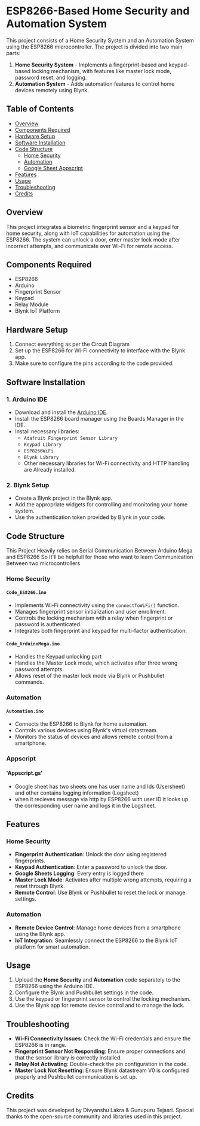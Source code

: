# ESP8266-Based Home Security and Automation System

This project consists of a Home Security System and an Automation System using the ESP8266 microcontroller. The project is divided into two main parts:

1. **Home Security System** - Implements a fingerprint-based and keypad-based locking mechanism, with features like master lock mode, password reset, and logging.
2. **Automation System** - Adds automation features to control home devices remotely using Blynk.

## Table of Contents

- [Overview](#overview)
- [Components Required](#components-required)
- [Hardware Setup](#hardware-setup)
- [Software Installation](#software-installation)
- [Code Structure](#code-structure)
  - [Home Security](#home-security)
  - [Automation](#automation)
  - [Google Sheet Appscript](#appscript)
- [Features](#features)
- [Usage](#usage)
- [Troubleshooting](#troubleshooting)
- [Credits](#credits)

## Overview

This project integrates a biometric fingerprint sensor and a keypad for home security, along with IoT capabilities for automation using the ESP8266. The system can unlock a door, enter master lock mode after incorrect attempts, and communicate over Wi-Fi for remote access.

## Components Required

- ESP8266
- Arduino
- Fingerprint Sensor
- Keypad
- Relay Module
- Blynk IoT Platform

## Hardware Setup

1. Connect everything as per the Circuit Diagram
4. Set up the ESP8266 for Wi-Fi connectivity to interface with the Blynk app.
5. Make sure to configure the pins according to the code provided.

## Software Installation

### 1. Arduino IDE
- Download and install the [Arduino IDE](https://www.arduino.cc/en/software).
- Install the ESP8266 board manager using the Boards Manager in the IDE.
- Install necessary libraries:
  - `Adafruit Fingerprint Sensor Library`
  - `Keypad Library`
  - `ESP8266WiFi`
  - `Blynk Library`
  - Other necessary libraries for Wi-Fi connectivity and HTTP handling are Already installed.

### 2. Blynk Setup
- Create a Blynk project in the Blynk app.
- Add the appropriate widgets for controlling and monitoring your home system.
- Use the authentication token provided by Blynk in your code.


## Code Structure
This Project Heavily relies on Serial Communication Between Arduino Mega and ESP8266 So It'll be helpfull for those who want to learn Communication Between two microcontrollers

### Home Security

#### **`Code_ES8266.ino`**
- Implements Wi-Fi connectivity using the `connectToWiFi()` function.
- Manages fingerprint sensor initialization and user enrollment.
- Controls the locking mechanism with a relay when fingerprint or password is authenticated.
- Integrates both fingerprint and keypad for multi-factor authentication. 

#### **`Code_ArduinoMega.ino`**
- Handles the Keypad unlocking part
- Handles the Master Lock mode, which activates after three wrong password attempts.
- Allows reset of the master lock mode via Blynk or Pushbullet commands.


### Automation

#### **`Automation.ino`**
- Connects the ESP8266 to Blynk for home automation.
- Controls various devices using Blynk's virtual datastream.
- Monitors the status of devices and allows remote control from a smartphone.

### Appscript

#### **'Appscript.gs'**
- Google sheet has two sheets one has user name and Ids (Usersheet) and other contains logging information (Logsheet)
- when it recieves message via http by ESP8266 with user ID it looks up the corresponding user name and logs it in the Logsheet.


## Features

### Home Security
- **Fingerprint Authentication**: Unlock the door using registered fingerprints.
- **Keypad Authentication**: Enter a password to unlock the door.
- **Google Sheets Logging**: Every entry is logged there 
- **Master Lock Mode**: Activates after multiple wrong attempts, requiring a reset through Blynk.
- **Remote Control**: Use Blynk or Pushbullet to reset the lock or manage settings.

### Automation
- **Remote Device Control**: Manage home devices from a smartphone using the Blynk app.
- **IoT Integration**: Seamlessly connect the ESP8266 to the Blynk IoT platform for smart automation.

## Usage

1. Upload the **Home Security** and **Automation** code separately to the ESP8266 using the Arduino IDE.
2. Configure the Blynk and Pushbullet settings in the code.
3. Use the keypad or fingerprint sensor to control the locking mechanism.
4. Use the Blynk app for remote device control and to manage the lock.

## Troubleshooting

- **Wi-Fi Connectivity Issues**: Check the Wi-Fi credentials and ensure the ESP8266 is in range.
- **Fingerprint Sensor Not Responding**: Ensure proper connections and that the sensor library is correctly installed.
- **Relay Not Activating**: Double-check the pin configuration in the code.
- **Master Lock Not Resetting**: Ensure Blynk datastream V0 is configured properly and Pushbullet communication is set up.

## Credits

This project was developed by Divyanshu Lakra & Gunupuru Tejasri. Special thanks to the open-source community and libraries used in this project.

